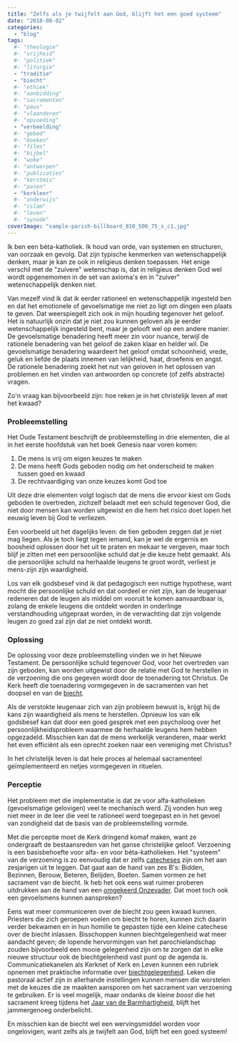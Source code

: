 ```yaml
---
title: "Zelfs als je twijfelt aan God, blijft het een goed systeem"
date: "2018-08-02"
categories: 
  - "blog"
tags:
  #- "theologie"
  #- "vrijheid"
  #- "politiek"
  #- "liturgie"
  - "traditie"
  - "biecht"
  #- "ethiek"
  #- "aanbidding"
  #- "sacramenten"
  #- "paus"
  #- "vlaanderen"
  #- "opvoeding"
  - "verbeelding"
  #- "gebed"
  #- "boeken"
  #- "films"
  #- "bijbel"
  #- "woke"
  #- "antwerpen"
  #- "publicaties"
  #- "kerstmis"
  #- "pasen"
  - "kerkleer"
  #- "onderwijs"
  #- "islam"
  #- "leven"
  #- "synode"
coverImage: "sample-parish-billboard_810_500_75_s_c1.jpg"
---
```


Ik ben een bèta-katholiek. Ik houd van orde, van systemen en structuren, van oorzaak en gevolg. Dat zijn typische kenmerken van wetenschappelijk denken, maar je kan ze ook in religieus denken toepassen. Het enige verschil met de "zuivere" wetenschap is, dat in religieus denken God wel wordt opgenemomen in de set van axioma's en in "zuiver" wetenschappelijk denken niet.  

Van mezelf vind ik dat ik eerder rationeel en wetenschappelijk ingesteld ben en dat het emotionele of gevoelsmatige me niet zo ligt om dingen een plaats te geven. Dat weerspiegelt zich ook in mijn houding tegenover het geloof. Het is natuurlijk onzin dat je niet zou kunnen geloven als je eerder wetenschappelijk ingesteld bent, maar je gelooft wel op een andere manier. De gevoelsmatige benadering heeft meer zin voor nuance, terwijl de rationele benadering van het geloof de zaken klaar en helder wil. De gevoelsmatige benadering waardeert het geloof omdat schoonheid, vrede, geluk en liefde de plaats innemen van lelijkheid, haat, droefenis en angst. De rationele benadering zoekt het nut van geloven in het oplossen van problemen en het vinden van antwoorden op concrete (of zelfs abstracte) vragen.  

Zo'n vraag kan bijvoorbeeld zijn: hoe reken je in het christelijk leven af met het kwaad?  

### Probleemstelling

Het Oude Testament beschrijft de probleemstelling in drie elementen, die al in het eerste hoofdstuk van het boek Genesis naar voren komen:  

1. De mens is vrij om eigen keuzes te maken
2. De mens heeft Gods geboden nodig om het onderscheid te maken tussen goed en kwaad
3. De rechtvaardiging van onze keuzes komt God toe

Uit deze drie elementen volgt logisch dat de mens die ervoor kiest om Gods geboden te overtreden, zichzelf belaadt met een schuld tegenover God, die niet door mensen kan worden uitgewist en die hem het risico doet lopen het eeuwig leven bij God te verliezen.  

Een voorbeeld uit het dagelijks leven: de tien geboden zeggen dat je niet mag liegen. Als je toch liegt tegen iemand, kan je wel de ergernis en boosheid oplossen door het uit te praten en mekaar te vergeven, maar toch blijf je zitten met een persoonlijke schuld dat je die keuze hebt gemaakt. Als die persoonlijke schuld na herhaalde leugens te groot wordt, verliest je mens-zijn zijn waardigheid.  

Los van elk godsbesef vind ik dat pedagogisch een nuttige hypothese, want mocht die persoonlijke schuld en dat oordeel er niet zijn, kan de leugenaar redeneren dat de leugen als middel om vooruit te komen aanvaardbaar is, zolang de enkele leugens die ontdekt worden in onderlinge verstandhouding uitgepraat worden, in de verwachting dat zijn volgende leugen zo goed zal zijn dat ze niet ontdekt wordt.  

### Oplossing

De oplossing voor deze probleemstelling vinden we in het Nieuwe Testament. De persoonlijke schuld tegenover God, voor het overtreden van zijn geboden, kan worden uitgewist door de relatie met God te herstellen in de verzoening die ons gegeven wordt door de toenadering tot Christus. De Kerk heeft die toenadering vormgegeven in de sacramenten van het doopsel en van de [biecht](/blog/biecht/).  

Als de verstokte leugenaar zich van zijn probleem bewust is, krijgt hij de kans zijn waardigheid als mens te herstellen. Opnieuw los van elk godsbesef kan dat door een goed gesprek met een psycholoog over het persoonlijkheidsprobleem waarmee de herhaalde leugens hem hebben opgezadeld. Misschien kan dat de mens werkelijk veranderen, maar werkt het even efficiënt als een oprecht zoeken naar een vereniging met Christus?  

In het christelijk leven is dat hele proces al helemaal sacramenteel geïmplementeerd en netjes vormgegeven in rituelen.  

### Perceptie

Het probleem met die implementatie is dat ze voor alfa-katholieken (gevoelsmatige gelovigen) veel te mechanisch werd. Zij vonden hun weg niet meer in de leer die veel te rationeel werd toegepast en in het gevoel van zondigheid dat de basis van de probleemstelling vormde.  

Met die perceptie moet de Kerk dringend komaf maken, want ze ondergraaft de bestaansreden van het ganse christelijke geloof. Verzoening is een basisbehoefte voor alfa- en voor bèta-katholieken. Het "systeem" van de verzoening is zo eenvoudig dat er zelfs [catecheses](http://eerstecommunie.gelovenleren.net/#les8) zijn om het aan zesjarigen uit te leggen. Dat gaat aan de hand van zes B's: Bidden, Bezinnen, Berouw, Beteren, Belijden, Boeten. Samen vormen ze het sacrament van de biecht. Ik heb het ook eens wat ruimer proberen uitdrukken aan de hand van een [omgekeerd Onzevader](/blog/ondersteboven-van-een-vaderons/). Dat moet toch ook een gevoelsmens kunnen aanspreken?  

Eens wat meer communiceren over de biecht zou geen kwaad kunnen. Priesters die zich geroepen voelen om biecht te horen, kunnen zich daarin verder bekwamen en in hun homilie te gepasten tijde een kleine catechese over de biecht inlassen. Bisschoppen kunnen biechtgelegenheid wat meer aandacht geven; de lopende hervormingen van het parochielandschap zouden bijvoorbeeld een mooie gelegenheid zijn om te zorgen dat in elke nieuwe structuur ook de biechtgelenheid vast punt op de agenda is. Communicatiekanelen als Kerknet of Kerk en Leven kunnen een rubriek opnemen met praktische informatie over [biechtgelegenheid](http://naar-de-mis.maptiming.com/51.065390,4.370084,9z,676px/all/biecht). Leken die pastoraal actief zijn in allerhande instellingen kunnen mensen die worstelen met de keuzes die ze maakten aansporen om het sacrament van verzoening te gebruiken. Er is veel mogelijk, maar ondanks de kleine _boost_ die het sacrament kreeg tijdens het [Jaar van de Barmhartigheid](/blog/de-spiegel-van-de-ziel/), blijft het jammergenoeg onderbelicht.  

En misschien kan de biecht wel een wervingsmiddel worden voor ongelovigen, want zelfs als je twijfelt aan God, blijft het een goed systeem!
